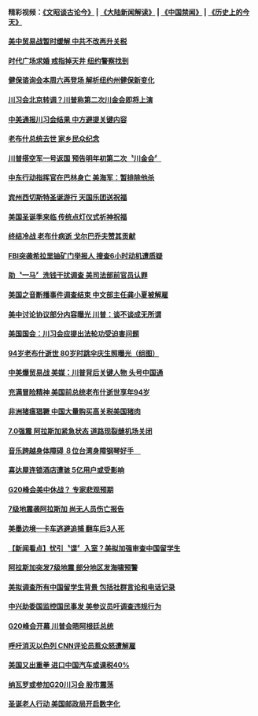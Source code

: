 #### 精彩视频：[《文昭谈古论今》](https://github.com/gfw-breaker/wenzhao/blob/master/README.md?t=12030331) | [《大陆新闻解读》](https://github.com/gfw-breaker/ntdtv-comedy/blob/master/README.md?t=12030331) | [《中国禁闻》](https://github.com/gfw-breaker/ntdtv-news/blob/master/README.md?t=12030331) | [《历史上的今天》](https://github.com/gfw-breaker/today-in-history/blob/master/README.md?t=12030331) 

#### [美中贸易战暂时缓解 中共不改再升关税](../pages/news203/a1401717.md?t=12030331) 

#### [时代广场求婚 戒指掉天井 纽约警察找到](../pages/news203/a1401706.md?t=12030331) 

#### [健保谘询会本周六再登场 解析纽约州健保新变化](../pages/news203/a1401698.md?t=12030331) 

#### [川习会北京转调？川普称第二次川金会即将上演](../pages/news203/a1401697.md?t=12030331) 

#### [中美通报川习会结果 中方避提关键内容](../pages/news203/a1401695.md?t=12030331) 

#### [老布什总统去世 家乡民众纪念](../pages/news203/a1401693.md?t=12030331) 

#### [川普搭空军一号返国 预告明年初第二次〝川金会〞](../pages/news203/a1401659.md?t=12030331) 

#### [中东行动指挥官在巴林身亡 美海军：暂排除他杀](../pages/news203/a1401652.md?t=12030331) 

#### [宾州西切斯特圣诞游行 天国乐团送祝福](../pages/news203/a1401640.md?t=12030331) 

#### [美国圣诞季来临  传统点灯仪式祈神祝福](../pages/news203/a1401632.md?t=12030331) 

#### [终结冷战 老布什病逝 戈尔巴乔夫赞其贡献](../pages/news203/a1401603.md?t=12030331) 

#### [FBI突袭希拉里铀矿门举报人 搜查6小时动机遭质疑](../pages/news203/a1401531.md?t=12030331) 

#### [助〝一马〞洗钱干扰调查 美司法部前官员认罪](../pages/news203/a1401598.md?t=12030331) 

#### [美国之音断播事件调查结束 中文部主任龚小夏被解雇](../pages/news203/a1401473.md?t=12030331) 

#### [美中讨论协议部分内容曝光 川普：谈不谈成无所谓](../pages/news203/a1401464.md?t=12030331) 

#### [美国国会：川习会应提出法轮功受迫害问题](../pages/news203/a1401518.md?t=12030331) 

#### [94岁老布什逝世 80岁时跳伞庆生照曝光（组图）](../pages/news203/a1401571.md?t=12030331) 

#### [中美爆贸易战 美媒：川普背后关键人物 头号中国通](../pages/news203/a1401565.md?t=12030331) 

#### [充满冒险精神 美国前总统老布什逝世享年94岁](../pages/news203/a1401566.md?t=12030331) 

#### [非洲猪瘟猖獗 中国大量购买高关税美国猪肉](../pages/news203/a1401532.md?t=12030331) 

#### [7.0强震 阿拉斯加紧急状态 道路现裂缝机场关闭](../pages/news203/a1401537.md?t=12030331) 

#### [音乐跨越身体障碍 ８位台湾身障钢琴好手　](../pages/news203/a1401523.md?t=12030331) 

#### [喜达屋连锁酒店遭骇 5亿用户或受影响](../pages/news203/a1401519.md?t=12030331) 

#### [G20峰会美中休战？ 专家悲观预期](../pages/news203/a1401514.md?t=12030331) 

#### [7级地震袭阿拉斯加 尚无人员伤亡报告](../pages/news203/a1401513.md?t=12030331) 

#### [美墨边境一卡车逃避追捕 翻车后3人死](../pages/news203/a1401504.md?t=12030331) 

#### [【新闻看点】忧引〝谍〞入室？美拟加强审查中国留学生](../pages/news203/a1401502.md?t=12030331) 

#### [阿拉斯加突发7级地震 部分地区发海啸预警](../pages/news203/a1401496.md?t=12030331) 

#### [美拟调查所有中国留学生背景 包括社群言论和电话记录](../pages/news203/a1401484.md?t=12030331) 

#### [中兴助委国监控国民事发 美参议员吁调查违规行为](../pages/news203/a1401483.md?t=12030331) 

#### [G20峰会开幕  川普会晤阿根廷总统](../pages/news203/a1401466.md?t=12030331) 

#### [呼吁消灭以色列 CNN评论员惹众怒遭解雇](../pages/news203/a1401389.md?t=12030331) 

#### [美国又出重拳 进口中国汽车或课税40%](../pages/news203/a1401407.md?t=12030331) 

#### [纳瓦罗或参加G20川习会 股市震荡](../pages/news203/a1401381.md?t=12030331) 

#### [圣诞老人行动 美国邮政局开启数字化](../pages/news203/a1401377.md?t=12030331) 

